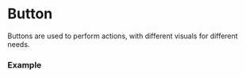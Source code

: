 <script setup>
  import Vue from './vue.md';
  import Elements from './elements.md';
  import React from './react.md';
  import Usage from './usage.md';
</script>

# Button

Buttons are used to perform actions, with different visuals for different needs.

### Example
<theme-switcher />

<button-example />

<tabs-content> 
  <template #usage>
   <usage />
  </template>
  <template #react>
   <react />
  </template>
  <template #vue>
    <vue />
  </template>
  <template #elements>
    <elements />
  </template>
</tabs-content>